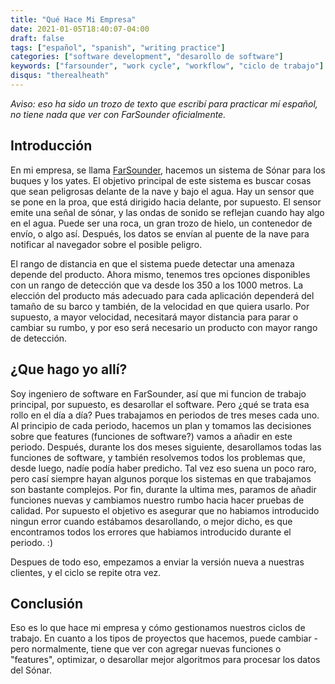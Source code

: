 ```yaml
---
title: "Qué Hace Mi Empresa"
date: 2021-01-05T18:40:07-04:00
draft: false
tags: ["español", "spanish", "writing practice"]
categories: ["software development", "desarollo de software"]
keywords: ["farsounder", "work cycle", "workflow", "ciclo de trabajo"]
disqus: "therealheath"
---
```

*Aviso: eso ha sido un trozo de texto que escribí para practicar mí español, no
tiene nada que ver con FarSounder oficialmente.*

## Introducción
En mi empresa, se llama [FarSounder](http://www.farsounder.com/), hacemos un
sistema de Sónar para los buques y los yates. El objetivo principal de este
sistema es buscar cosas que sean peligrosas delante de la nave y bajo el agua.
Hay un sensor que se pone en la proa, que está dirigido hacia delante, por
supuesto. El sensor emite una señal de sónar, y las ondas de sonido se reflejan
cuando hay algo en el agua. Puede ser una roca, un gran trozo de hielo, un
contenedor de envío, o algo así. Después, los datos se envían al puente de la
nave para notificar al navegador sobre el posible peligro.

El rango de distancia en que el sistema puede detectar una amenaza depende del
producto. Ahora mismo, tenemos tres opciones disponibles con un rango de
detección que va desde los 350 a los 1000 metros. La elección del producto más
adecuado para cada aplicación dependerá del tamaño de su barco y también, de la
velocidad en que quiera usarlo. Por supuesto, a mayor velocidad, necesitará
mayor distancia para parar o cambiar su rumbo, y por eso será necesario un
producto con mayor rango de detección.

## ¿Que hago yo allí?
Soy ingeniero de software en FarSounder, así que mi funcion de trabajo
principal, por supuesto, es desarollar el software. Pero ¿qué se trata esa rollo
en el día a día? Pues trabajamos en periodos de tres meses cada uno. Al
principio de cada periodo, hacemos un plan y tomamos las decisiones sobre que
features (funciones de software?) vamos a añadir en este periodo. Después,
durante los dos meses siguiente, desarollamos todas las funciones de software, y
también resolvemos todos los problemas que, desde luego, nadíe podía haber
predicho. Tal vez eso suena un poco raro, pero casí siempre hayan algunos porque
los sistemas en que trabajamos son bastante complejos. Por fin, durante la
ultima mes, paramos de añadir funciones nuevas y cambiamos nuestro rumbo hacia
hacer pruebas de calidad.  Por supuesto el objetivo es asegurar que no habiamos
introducido ningun error cuando estábamos desarollando, o mejor dicho, es que
encontramos todos los errores que habiamos introducido durante el periodo. :)

Despues de todo eso, empezamos a enviar la versión nueva a nuestras clientes, y
el ciclo se repite otra vez. 

## Conclusión
Eso es lo que hace mi empresa y cómo gestionamos nuestros ciclos de trabajo. En
cuanto a los tipos de proyectos que hacemos, puede cambiar - pero normalmente, tiene
que ver con agregar nuevas funciones o "features", optimizar, o desarollar mejor
algoritmos para procesar los datos del Sónar.
